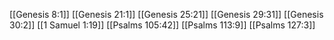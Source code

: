 [[Genesis 8:1]]
[[Genesis 21:1]]
[[Genesis 25:21]]
[[Genesis 29:31]]
[[Genesis 30:2]]
[[1 Samuel 1:19]]
[[Psalms 105:42]]
[[Psalms 113:9]]
[[Psalms 127:3]]

